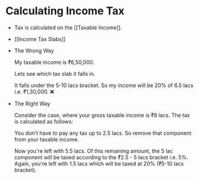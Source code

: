 # Calculating Income Tax

- Tax is calculated on the [[Taxable Income]].

- [[Income Tax Slabs]]

- The Wrong Way

    My taxable income is ₹6,50,000.

    Lets see which tax slab it falls in.

    It falls under the 5-10 lacs bracket. So my income will be 20% of 6.5 lacs i.e. ₹1,30,000. ❌

- The Right Way

    Consider the case, where your gross taxable income is ₹8 lacs. The tax is calculated as follows:

    You don't have to pay any tax up to 2.5 lacs. So remove that component from your taxable income.

    Now you're left with 5.5 lacs. Of this remaining amount, the 5 lac component will be taxed according to the ₹2.5 - 5 lacs bracket i.e. 5%. Again, you're left with 1.5 lacs which will be taxed at 20% (₹5-10 lacs bracket).
